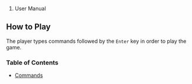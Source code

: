 <ol class="breadcrumb">
  <!-- <li><a href="#/">Rowdy Red's Java Adventures</a></li> -->
  <li class="active">User Manual</li>
</ol>

## How to Play

The player types commands followed by the `Enter` key in order to play the game.

### Table of Contents

- [Commands](#/docs/commands)
